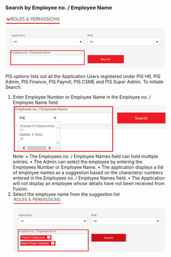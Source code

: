 ### Search by Employee no. / Employee Name

![Rp 24](/uploads/rp-24.png "Rp 24")

PIS options lists out all the Application Users registered under PIS HR, PIS Admin, PIS Finance, PIS Payroll, PIS CSME and PIS Super Admin.
To initiate Search:
1.	Enter Employee Number or Employee Name in the Employee no. / Employee Name field.
![Rp 25](/uploads/rp-25.png "Rp 25")
Note:
•	The Employees no. / Employee Names field can hold multiple entries.
•	The Admin can select the employee by entering the Employees Number or Employee Name.
•	The application displays a list of employee names as a suggestion based on the characters/ numbers entered in the Employees no. / Employee Names field.
•	The Application will not display an employee whose details have not been received from Fusion.
2.	Select the employee name from the suggestion list
![Rp 26](/uploads/rp-26.png "Rp 26")
